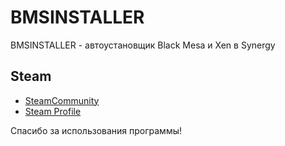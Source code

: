 # BMSINSTALLER

BMSINSTALLER - автоустановщик Black Mesa и Xen в Synergy

## Steam

* [SteamCommunity](https://steamcommunity.com/sharedfiles/filedetails/?id=1917470283)
* [Steam Profile](https://steamcommunity.com/id/theluxifer2022/)

Спасибо за использования программы!
